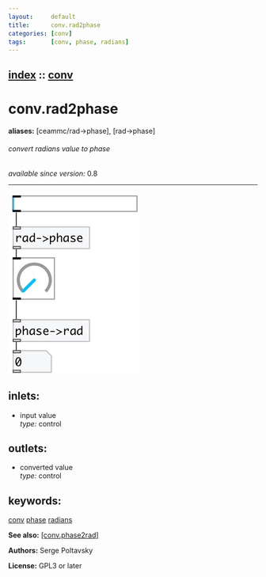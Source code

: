 ```yaml
---
layout:     default
title:      conv.rad2phase
categories: [conv]
tags:       [conv, phase, radians]
---
```

[index](index.html) :: [conv](category_conv.html)
---

# conv.rad2phase
**aliases:** [ceammc/rad-&gt;phase], [rad-&gt;phase]


###### convert radians value to phase

*available since version:* 0.8

---




[![example](../examples/img/conv.rad2phase.jpg)](../examples/pd/conv.rad2phase.pd)









## inlets:

* input value<br>
_type:_ control



## outlets:

* converted value<br>
_type:_ control



## keywords:

[conv](keywords/conv.html)
[phase](keywords/phase.html)
[radians](keywords/radians.html)



**See also:**
[\[conv.phase2rad\]](conv.phase2rad.html)




**Authors:** Serge Poltavsky




**License:** GPL3 or later





